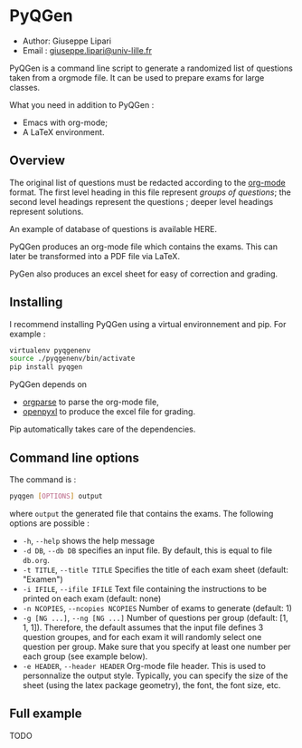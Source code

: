 # PyQGen

- Author: Giuseppe Lipari
- Email : giuseppe.lipari@univ-lille.fr

PyQGen is a command line script to generate a randomized list of
questions taken from a orgmode file. It can be used to prepare exams
for large classes. 

What you need in addition to PyQGen : 
- Emacs with org-mode;
- A LaTeX environment.

## Overview 

The original list of questions must be redacted according to the
[org-mode](https://orgmode.org/) format. The first level heading in
this file represent *groups of questions*; the second level headings
represent the questions ; deeper level headings represent solutions. 

An example of database of questions is available HERE.

PyQGen produces an org-mode file which contains the exams. This can
later be transformed into a PDF file via LaTeX.

PyGen also produces an excel sheet for easy of correction and grading. 

## Installing 

I recommend installing PyQGen using a virtual environnement and pip. 
For example : 
```sh
virtualenv pyqgenenv
source ./pyqgenenv/bin/activate
pip install pyqgen
```

PyQGen depends on
- [orgparse](https://orgparse.readthedocs.io/en/latest/) to parse the
org-mode file, 
- [openpyxl](https://openpyxl.readthedocs.io/en/stable/) to produce the excel file for grading.

Pip automatically takes care of the dependencies.

## Command line options 

The command is : 
```sh
pyqgen [OPTIONS] output
```

where `output` the generated file that contains the exams. The
following options are possible :

- `-h`, `--help`  shows the help message
- `-d DB`, `--db DB` specifies an input file. By default, this is
  equal to file `db.org`.
- `-t TITLE`, `--title TITLE` Specifies the title of each exam sheet
  (default: "Examen")
- `-i IFILE`, `--ifile IFILE` Text file containing the instructions to be 
  printed on each exam (default: none)
- `-n NCOPIES`, `--ncopies NCOPIES` Number of exams to generate (default: 1)
- `-g [NG ...]`, `--ng [NG ...]` Number of questions per group
  (default: [1, 1, 1]). Therefore, the default assumes that the input
  file defines 3 question groupes, and for each exam it will randomly
  select one question per group.  Make sure that you specify at least
  one number per each group (see example below).
- `-e HEADER`, `--header HEADER` Org-mode file header. This is used to
  personnalize the output style. Typically, you can specify the size
  of the sheet (using the latex package geometry), the font, the font
  size, etc.

## Full example 

TODO 

